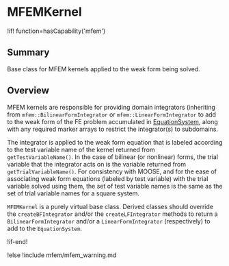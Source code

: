 # MFEMKernel

!if! function=hasCapability('mfem')

## Summary

Base class for MFEM kernels applied to the weak form being solved.

## Overview

MFEM kernels are responsible for providing domain integrators (inheriting from
`mfem::BilinearFormIntegrator` or `mfem::LinearFormIntegrator` to add to the weak form of the FE
problem accumulated in [EquationSystem](source/mfem/equation_systems/EquationSystem.md), along with any
required marker arrays to restrict the integrator(s) to subdomains.

The integrator is applied to the weak form equation that is labeled according to the test variable
name of the kernel returned from `getTestVariableName()`. In the case of bilinear (or nonlinear)
forms, the trial variable that the integrator acts on is the variable returned from
`getTrialVariableName()`. For consistency with MOOSE, and for the ease of associating weak form
equations (labeled by test variable) with the trial variable solved using them, the set of test
variable names is the same as the set of trial variable names for a square system.

`MFEMKernel` is a purely virtual base class. Derived classes should override the `createBFIntegrator`
and/or the `createLFIntegrator` methods to return a `BilinearFormIntegrator` and/or a
`LinearFormIntegrator` (respectively) to add to the `EquationSystem`.

!if-end!

!else
!include mfem/mfem_warning.md
